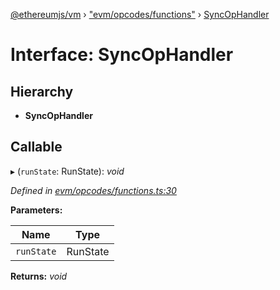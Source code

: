 [@ethereumjs/vm](../README.md) › ["evm/opcodes/functions"](../modules/_evm_opcodes_functions_.md) › [SyncOpHandler](_evm_opcodes_functions_.syncophandler.md)

# Interface: SyncOpHandler

## Hierarchy

* **SyncOpHandler**

## Callable

▸ (`runState`: RunState): *void*

*Defined in [evm/opcodes/functions.ts:30](https://github.com/ethereumjs/ethereumjs-vm/blob/master/packages/vm/lib/evm/opcodes/functions.ts#L30)*

**Parameters:**

Name | Type |
------ | ------ |
`runState` | RunState |

**Returns:** *void*
